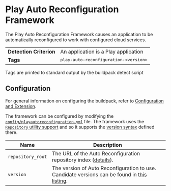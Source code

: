 # Play Auto Reconfiguration Framework
The Play Auto Reconfiguration Framework causes an application to be automatically reconfigured to work with configured cloud services.

<table>
  <tr>
    <td><strong>Detection Criterion</strong></td><td>An application is a Play application</td>
  </tr>
  <tr>
    <td><strong>Tags</strong></td><td><tt>play-auto-reconfiguration-&lt;version&gt;</tt></td>
  </tr>
</table>
Tags are printed to standard output by the buildpack detect script

## Configuration
For general information on configuring the buildpack, refer to [Configuration and Extension][].

The framework can be configured by modifying the [`config/playautoreconfiguration.yml`][] file.  The framework uses the [`Repository` utility support][repositories] and so it supports the [version syntax][] defined there.


| Name | Description
| ---- | -----------
| `repository_root` | The URL of the Auto Reconfiguration repository index ([details][repositories]).
| `version` | The version of Auto Reconfiguration to use. Candidate versions can be found in [this listing][].

[Configuration and Extension]: ../README.md#Configuration-and-Extension
[`config/playautoreconfiguration.yml`]: ../config/playautoreconfiguration.yml
[repositories]: util-repositories.md
[this listing]: http://download.pivotal.io.s3.amazonaws.com/auto-reconfiguration/index.yml
[version syntax]: util-repositories.md#version-syntax-and-ordering
